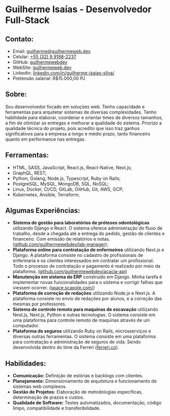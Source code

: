# Guilherme Isaías - Desenvolvedor Full-Stack

## Contato:
- Email: [guilherme@guilhermeweb.dev](mailto:guilherme@cibernetica.dev)
- Celular: [+55 (32) 9 9198-2237](https://web.whatsapp.com/send?phone=5532991982237)
- GitHub: [guilhermewebdev](https://github.com/guilhermewebdev)
- WebSite: [guilhermeweb.dev](https://guilhermeweb.dev/)
- Linkedin: [linkedin.com/in/guilherme-isaías-silva/](https://www.linkedin.com/in/guilherme-isa%C3%ADas-silva/)
- Pretensão salarial: R$15.000,00 PJ

## Sobre:

Sou desenvolvedor focado em soluções web. Tenho capacidade e ferramentas para arquitetar sistemas de diversas complexidades. Tenho habilidade para elaborar, coordenar e orientar times de diversos tamanhos, a fim de otimizar as entregas e melhorar a qualidade do sistema. Priorizo a qualidade técnica do projeto, pois acredito que isso traz ganhos significativos para a empresa a longo e médio prazo, tanto financeiro quanto em performance nas entregas.

## Ferramentas:
- HTML, SASS, JavaScript, React.js, React-Native, Next.js;
- GraphQL, REST;
- Python, Golang, Node.js, Typescript, Ruby on Rails;
- PostgreSQL, MySQL, MongoDB, SQL, NoSQL;
- Linux, Docker, CI/CD, GitLab, GitHub, Git, AWS, GCP;
- Kubernetes, Ansible, Terraform;

## Algumas Experiências:
- **Sistema de gestão para laboratórios de próteses odontológicas** utilizando Django e React. O sistema oferece administração do fluxo de trabalho, desde a chegada até a entrega do pedido, gestão de clientes e financeiro. Com emissão de relatórios e notas. ([github.com/guilhermewebdev/lab-manager](https://github.com/guilhermewebdev/lab-manager));
- **Plataforma online para contratação de enfermeiros** utilizando Next.js e Django. A plataforma consiste no cadastro de profissionais de enfermaria e os clientes interessados em contratar um profissional. Todo o processo de contratação e pagamento é realizado por meio da plataforma. ([github.com/guilhermewebdev/acacia-api](https://github.com/guilhermewebdev/acacia-api))
- **Manutenção em sistema de ERP** construído em Django. Minha tarefa é implementar novas funcionalidades para o sistema e corrigir falhas que viessem ocorrer. ([space.scapole.com/](https://space.scapole.com/))
- **Plataforma de correção de redações** utilizando Node.js e Next.js. A plataforma consiste no envio de redações por alunos, e a correção das mesmas por professores.
- **Sistema de controle remoto para maquinas de escavação** utilizando Nest.js, Next.js, Python e outras tecnologias. O sistema consiste em uma plataforma para controle remoto de maquinas através de um computador.
- **Plataforma de seguros** utilizando Ruby on Rails, microsserviços e diversas outras ferramentas. O sistema consiste em uma plataforma para contratação e administração de seguros de vida. Sendo desenvolvida dentro do time da Ferreri ([ferreri.co](https://ferreri.co)).

## Habilidades:
- **Comunicação:** Definição de estórias e backlogs com clientes.
- **Planejamento:** Dimensionamento de arquitetura e funcionamento de sistemas web complexos.
- **Gestão de Projetos:** Elaboração de metodologias específicas, determinação de prazos e custos.
- **Qualidade de Software:** Testes automatizados, documentação, código limpo, compatibilidade e transferibilidade.

